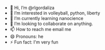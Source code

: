 - 👋 Hi, I’m @rlgordaliza
- 👀 I’m interested in volleyball, python, liberty
- 🌱 I’m currently learning nanocience
- 💞️ I’m looking to collaborate on anything.
- 📫 How to reach me email me
- 😄 Pronouns: he
- ⚡ Fun fact: I'm very fun

<!---
rlgordaliza/rlgordaliza is a ✨ special ✨ repository because its `README.md` (this file) appears on your GitHub profile.
You can click the Preview link to take a look at your changes.
--->
